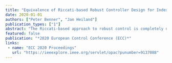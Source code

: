 ```yaml
---
title: "Equivalence of Riccati-based Robust Controller Design for Index-1 Descriptor Systems and Standard Plants with Feedthrough"
date: 2020-01-01
authors: ["Peter Benner", "Jan Heiland"]
publication_types: ["1"]
abstract: "The Riccati-based approach to robust control is completely understood in theory since long but seldom used for large-scale systems in practice. Only recently, we have transferred iterative algorithms that allow the computation of solutions to LQR Riccati equations in the large-scale setting to the indefinite Riccati equations that appear in robust control. For descriptor systems, the relevant Riccati equations are nonsymmetric and, for large-scale systems, there is no established algorithm that can handle these even in the LQR case. In this paper, we show how the general theory for descriptor systems with index-1 pencil coincides with the theory for standard linear time invariant case with feedthrough terms. This provides an algorithm to characterize and to compute the solution to the generalized indefinite Riccati equations via standard Riccati equations. In view of feasibility for large-scale descriptor systems, we illustrate how to arrive at the equivalent standard Riccati-equation without resorting to the canonical form used in the derivation of the theoretical results."
featured: false
publication: "*2020 European Control Conference (ECC)*"
links:
 - name: "ECC 2020 Proceedings"
   url: "https://ieeexplore.ieee.org/servlet/opac?punumber=9137088"
---
```


